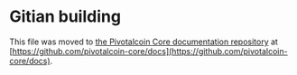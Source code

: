 Gitian building
================

This file was moved to [the Pivotalcoin Core documentation repository](https://github.com/pivotalcoin-core/docs/blob/master/gitian-building.md) at [https://github.com/pivotalcoin-core/docs](https://github.com/pivotalcoin-core/docs).
